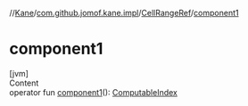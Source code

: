 //[Kane](../../index.md)/[com.github.jomof.kane.impl](../index.md)/[CellRangeRef](index.md)/[component1](component1.md)



# component1  
[jvm]  
Content  
operator fun [component1](component1.md)(): [ComputableIndex](../-computable-index/index.md)  



